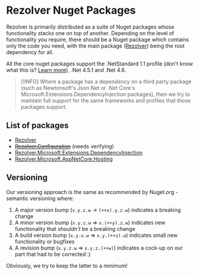 ﻿# Rezolver Nuget Packages

Rezolver is primarily distributed as a suite of Nuget packages whose functionality stacks one on top of another.
Depending on the level of functionality you require, there should be a Nuget package which contains only the code you need,
with the main package ([Rezolver](rezolver.md)) being the root dependency for all.

All the core nuget packages support the .NetStandard 1.1 profile (don't know what this is? 
[Learn more](https://github.com/dotnet/corefx/blob/master/Documentation/architecture/net-platform-standard.md)), 
.Net 4.5.1 and .Net 4.6.

> [!INFO]
> Where a package has a dependency on a third party package (such as Newtonsoft's Json.Net or .Net Core's Microsoft.Extensions.DependencyInjection packages),
> then we try to maintain full support for the same frameworks and profiles that those packages support.

## List of packages

- [Rezolver](rezolver.md)
- <strike>[Rezolver.Configuration](rezolver.configuration.md)</strike> (needs verifying)
- [Rezolver.Microsoft.Extensions.DependencyInjection](rezolver.microsoft.extensions.dependencyinjection.md)
- [Rezolver.Microsoft.AspNetCore.Hosting](rezolver.microsoft.aspnetcore.hosting.md)


## Versioning

Our versioning approach is the same as recommended by Nuget.org - semantic versioning where:

1. A major version bump (`x.y.z.w` -> `(++x).y.z.w`) indicates a breaking change
2. A minor version bump (`x.y.z.w` => `x.(++y).z.w`) indicates new functionality that *shouldn't* be a breaking change
3. A build version bump (`x.y.x.w` => `x.y.(++z).w`) indicates small new functionality or bugfixes
4. A revision bump (`x.y.z.w` => `x.y.z.(++w)`) indicates a cock-up on our part that had to be corrected :)

Obviously, we try to keep the latter to a minimum!